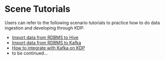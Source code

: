 # Scene Tutorials

Users can refer to the following scenario tutorials to practice how to do data ingestion and developing through KDP:

* [Import data from RDBMS to Hive](./import-from-rbdms-to-hive.md)
* [Import data from RDBMS to Kafka](./import-from-rdbms-to-kafka.md)
* [How to integrate with Kafka on KDP](./integration-kafka-with-int-ext-comps.md)
* to be continued...